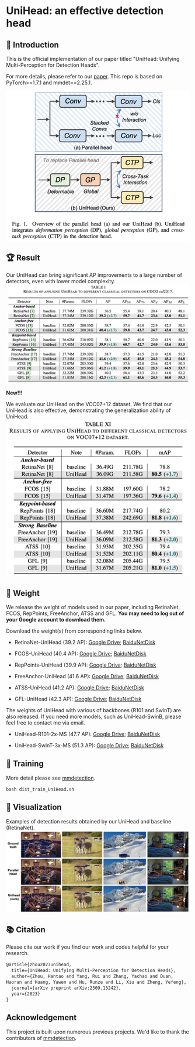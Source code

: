 # UniHead: an effective detection head

## :loudspeaker: Introduction
This is the official implementation of our paper titled "UniHead: Unifying Multi-Perception for Detection
Heads".

For more details, please refer to our [paper](https://arxiv.org/pdf/2309.13242.pdf). This repo is based on PyTorch>=1.7.1 and mmdet==2.25.1.

<img src="resources/Overview.png">

## :trophy: Result
Our UniHead can bring significant AP improvements to a large number of detectors, even with lower model complexity.
<img src="resources/UniHead_performance.png">


**New!!!**

We evaluate our UniHead on the VOC07+12 dataset. We find that our UniHead is also effective, demonstrating the generalization ability of UniHead.
<img src="resources/performance_on_voc.png">

## :open_file_folder: Weight
We release the weight of models used in our paper, including RetinaNet, FCOS, RepPoints, FreeAnchor, ATSS and GFL.  **You may need to log out of your Google account to download them.**

Download the weight(s) from corresponding links below.
 - RetinaNet-UniHead (39.2 AP): [Google Drive](https://drive.google.com/file/d/1iouS_uP0O6h39ZLafJhxw9CzZnPAasD3/view?usp=drive_link); [BaiduNetDisk](https://pan.baidu.com/s/1kNz784AJa57VpyTbs-fEXw?pwd=hrzu)

  - FCOS-UniHead (40.4 AP): [Google Drive](https://drive.google.com/file/d/1UNzChmpBffOHwbXZDCaz8ou3Oz_WPgY2/view?usp=drive_link); [BaiduNetDisk](https://pan.baidu.com/s/1gBsxBDIdlcbkI7-gptd51Q?pwd=jieu)

  - RepPoints-UniHead (39.9 AP): [Google Drive](https://drive.google.com/file/d/1I8whN9bz3412zj90qdyGF8LYH0mgZ4Sl/view?usp=drive_link); [BaiduNetDisk](https://pan.baidu.com/s/1NGCsISSRVieC0TfKTL196w?pwd=2t2c)

  - FreeAnchor-UniHead (41.6 AP): [Google Drive](https://drive.google.com/file/d/1Vz5OBrrZHgpLZVw_uQjPsJOLmIAihIRb/view?usp=drive_link); [BaiduNetDisk](https://pan.baidu.com/s/1D4E35grbOB-Za7pnj_jr3Q?pwd=9vsf)

  - ATSS-UniHead (41.2 AP): [Google Drive](https://drive.google.com/file/d/1v9Nq0uJQ_cAyeZZ6_YQm5NYko5AVaLMT/view?usp=drive_link); [BaiduNetDisk](https://pan.baidu.com/s/16n_vF9l5eFSPaW4PaPJ2dg?pwd=p3wi)

  - GFL-UniHead (42.3 AP): [Google Drive](https://drive.google.com/file/d/1W_Qjbt5c1DS-LpyHIyHpBV-dPu-fESyq/view?usp=drive_link); [BaiduNetDisk](https://pan.baidu.com/s/1-dFLWBPuxzW8pyFcmRQn_A?pwd=2m5g)

The weights of UniHead with various of backbones (R101 and SwinT) are also released. If you need more models, such as UniHead-SwinB, please feel free to contact me via email.

  - UniHead-R101-2x-MS (47.7 AP): [Google Drive](https://drive.google.com/file/d/1yxLkTc-JZqTf7X3EHDZxr6D_EaiKdFch/view?usp=drive_link); [BaiduNetDisk](https://pan.baidu.com/s/1Ph2zoXntVQjk93apjqTDgw?pwd=t5pj)

  - UniHead-SwinT-3x-MS (51.3 AP): [Google Drive](https://drive.google.com/file/d/16r_l8qkIJXYmlizI-qfqyoERYyeAExnG/view?usp=drive_link); [BaiduNetDisk](https://pan.baidu.com/s/1F1-McR4axFIIy-3Zsvalrw?pwd=wbtj)

## 🚀 Training
More detail please see [mmdetection](https://github.com/open-mmlab/mmdetection).
```
bash dist_train_UniHead.sh
```

## :ferris_wheel: Visualization

Examples of detection results obtained by our UniHead and baseline (RetinaNet).
<img src="resources/UniHead_vis.png">

## 📚  Citation
Please cite our work if you find our work and codes helpful for your research.
```
@article{zhou2023unihead,
  title={UniHead: Unifying Multi-Perception for Detection Heads},
  author={Zhou, Hantao and Yang, Rui and Zhang, Yachao and Duan, Haoran and Huang, Yawen and Hu, Runze and Li, Xiu and Zheng, Yefeng},
  journal={arXiv preprint arXiv:2309.13242},
  year={2023}
}
```

## Acknowledgement

This project is built upon numerous previous projects. We'd like to thank the contributors of [mmdetection](https://github.com/open-mmlab/mmdetection).
